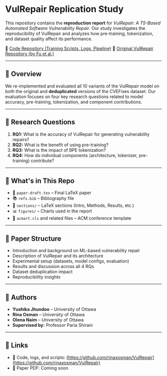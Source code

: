 # VulRepair Replication Study

This repository contains the **reproduction report** for *VulRepair: A T5-Based Automated Software Vulnerability Repair*. Our study investigates the reproducibility of VulRepair and analyzes how pre-training, tokenization, and dataset quality affect its performance.

📎 [Code Repository (Training Scripts, Logs, Pipeline)](https://github.com/rinaxosman/VulRepair)
🔗 [Original VulRepair Repository (by Fu et al.)](https://github.com/awsm-research/VulRepair)

---

## 📘 Overview

We re-implemented and evaluated all 10 variants of the VulRepair model on both the original and **deduplicated** versions of the CVEFixes dataset. Our evaluation focuses on four key research questions related to model accuracy, pre-training, tokenization, and component contributions.

---

## 🧪 Research Questions

1. **RQ1:** What is the accuracy of VulRepair for generating vulnerability repairs?
2. **RQ2:** What is the benefit of using pre-training?
3. **RQ3:** What is the impact of BPE tokenization?
4. **RQ4:** How do individual components (architecture, tokenizer, pre-training) contribute?

---

## 📄 What's in This Repo

- 📄 `paper-draft.tex` – Final LaTeX paper
- 📚 `refs.bib` – Bibliography file
- 📁 `sections/` – LaTeX sections (Intro, Methods, Results, etc.)
- 📊 `figures/` – Charts used in the report
- 📎 `acmart.cls` and related files – ACM conference template

---

## 📁 Paper Structure

- Introduction and background on ML-based vulnerability repair
- Description of VulRepair and its architecture
- Experimental setup (datasets, model configs, evaluation)
- Results and discussion across all 4 RQs
- Dataset deduplication impact
- Reproducibility insights

---

## 👥 Authors

- **Yushika Jhundoo** – University of Ottawa  
- **Rina Osman** – University of Ottawa  
- **Olena Naim** – University of Ottawa  
- **Supervised by:** Professor Paria Shirani

---

## 🔗 Links

- 🔬 Code, logs, and scripts: [https://github.com/rinaxosman/VulRepair](https://github.com/rinaxosman/VulRepair)
- 📄 Paper PDF: Coming soon